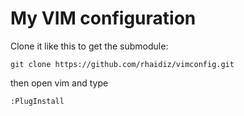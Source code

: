 # My VIM configuration

Clone it like this to get the submodule:

    git clone https://github.com/rhaidiz/vimconfig.git

then open vim and type

    :PlugInstall


